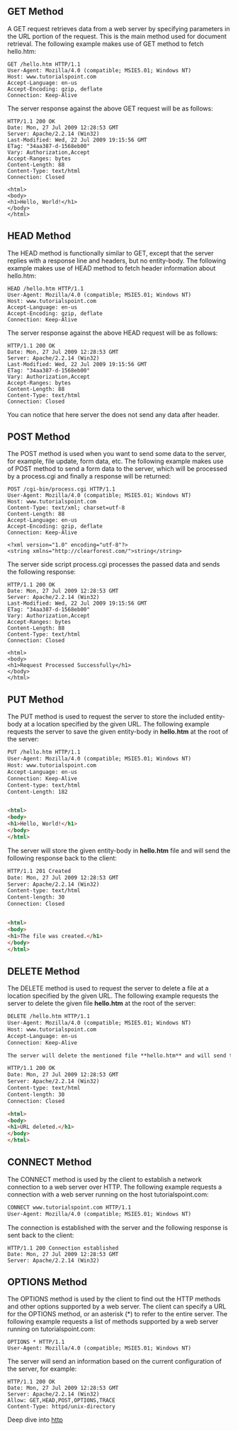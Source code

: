 ## GET Method

A GET request retrieves data from a web server by specifying parameters in the URL portion of the request. This is the main method used for document retrieval. The following example makes use of GET method to fetch hello.htm:

```
GET /hello.htm HTTP/1.1
User-Agent: Mozilla/4.0 (compatible; MSIE5.01; Windows NT)
Host: www.tutorialspoint.com
Accept-Language: en-us
Accept-Encoding: gzip, deflate
Connection: Keep-Alive
```
The server response against the above GET request will be as follows:

```
HTTP/1.1 200 OK
Date: Mon, 27 Jul 2009 12:28:53 GMT
Server: Apache/2.2.14 (Win32)
Last-Modified: Wed, 22 Jul 2009 19:15:56 GMT
ETag: "34aa387-d-1568eb00"
Vary: Authorization,Accept
Accept-Ranges: bytes
Content-Length: 88
Content-Type: text/html
Connection: Closed

<html>
<body>
<h1>Hello, World!</h1>
</body>
</html>
```
## HEAD Method

The HEAD method is functionally similar to GET, except that the server replies with a response line and headers, but no entity-body. The following example makes use of HEAD method to fetch header information about hello.htm:
```
HEAD /hello.htm HTTP/1.1
User-Agent: Mozilla/4.0 (compatible; MSIE5.01; Windows NT)
Host: www.tutorialspoint.com
Accept-Language: en-us
Accept-Encoding: gzip, deflate
Connection: Keep-Alive
```
The server response against the above HEAD request will be as follows:

```
HTTP/1.1 200 OK
Date: Mon, 27 Jul 2009 12:28:53 GMT
Server: Apache/2.2.14 (Win32)
Last-Modified: Wed, 22 Jul 2009 19:15:56 GMT
ETag: "34aa387-d-1568eb00"
Vary: Authorization,Accept
Accept-Ranges: bytes
Content-Length: 88
Content-Type: text/html
Connection: Closed
```

You can notice that here server the does not send any data after header.

## POST Method

The POST method is used when you want to send some data to the server, for example, file update, form data, etc. The following example makes use of POST method to send a form data to the server, which will be processed by a process.cgi and finally a response will be returned:
```
POST /cgi-bin/process.cgi HTTP/1.1
User-Agent: Mozilla/4.0 (compatible; MSIE5.01; Windows NT)
Host: www.tutorialspoint.com
Content-Type: text/xml; charset=utf-8
Content-Length: 88
Accept-Language: en-us
Accept-Encoding: gzip, deflate
Connection: Keep-Alive

<?xml version="1.0" encoding="utf-8"?>
<string xmlns="http://clearforest.com/">string</string>
```

The server side script process.cgi processes the passed data and sends the following response:

```
HTTP/1.1 200 OK
Date: Mon, 27 Jul 2009 12:28:53 GMT
Server: Apache/2.2.14 (Win32)
Last-Modified: Wed, 22 Jul 2009 19:15:56 GMT
ETag: "34aa387-d-1568eb00"
Vary: Authorization,Accept
Accept-Ranges: bytes
Content-Length: 88
Content-Type: text/html
Connection: Closed

<html>
<body>
<h1>Request Processed Successfully</h1>
</body>
</html>
```
## PUT Method

The PUT method is used to request the server to store the included entity-body at a location specified by the given URL. The following example requests the server to save the given entity-body in **hello.htm** at the root of the server:

```html
PUT /hello.htm HTTP/1.1
User-Agent: Mozilla/4.0 (compatible; MSIE5.01; Windows NT)
Host: www.tutorialspoint.com
Accept-Language: en-us
Connection: Keep-Alive
Content-type: text/html
Content-Length: 182


<html>
<body>
<h1>Hello, World!</h1>
</body>
</html>
```

The server will store the given entity-body in **hello.htm** file and will send the following response back to the client:

```html
HTTP/1.1 201 Created
Date: Mon, 27 Jul 2009 12:28:53 GMT
Server: Apache/2.2.14 (Win32)
Content-type: text/html
Content-length: 30
Connection: Closed


<html>
<body>
<h1>The file was created.</h1>
</body>
</html>
```
## DELETE Method

The DELETE method is used to request the server to delete a file at a location specified by the given URL. The following example requests the server to delete the given file **hello.htm** at the root of the server:

```html
DELETE /hello.htm HTTP/1.1
User-Agent: Mozilla/4.0 (compatible; MSIE5.01; Windows NT)
Host: www.tutorialspoint.com
Accept-Language: en-us
Connection: Keep-Alive

The server will delete the mentioned file **hello.htm** and will send the following response back to the client:

HTTP/1.1 200 OK
Date: Mon, 27 Jul 2009 12:28:53 GMT
Server: Apache/2.2.14 (Win32)
Content-type: text/html
Content-length: 30
Connection: Closed

<html>
<body>
<h1>URL deleted.</h1>
</body>
</html>
```

## CONNECT Method

The CONNECT method is used by the client to establish a network connection to a web server over HTTP. The following example requests a connection with a web server running on the host tutorialspoint.com:
```html
CONNECT www.tutorialspoint.com HTTP/1.1
User-Agent: Mozilla/4.0 (compatible; MSIE5.01; Windows NT)
```

The connection is established with the server and the following response is sent back to the client:

```
HTTP/1.1 200 Connection established
Date: Mon, 27 Jul 2009 12:28:53 GMT
Server: Apache/2.2.14 (Win32)
```
## OPTIONS Method

The OPTIONS method is used by the client to find out the HTTP methods and other options supported by a web server. The client can specify a URL for the OPTIONS method, or an asterisk (*) to refer to the entire server. The following example requests a list of methods supported by a web server running on tutorialspoint.com:

```
OPTIONS * HTTP/1.1
User-Agent: Mozilla/4.0 (compatible; MSIE5.01; Windows NT)
```

The server will send an information based on the current configuration of the server, for example:

```
HTTP/1.1 200 OK
Date: Mon, 27 Jul 2009 12:28:53 GMT
Server: Apache/2.2.14 (Win32)
Allow: GET,HEAD,POST,OPTIONS,TRACE
Content-Type: httpd/unix-directory
```

Deep dive into [http](https://www3.ntu.edu.sg/home/ehchua/programming/webprogramming/HTTP_Basics.html)
